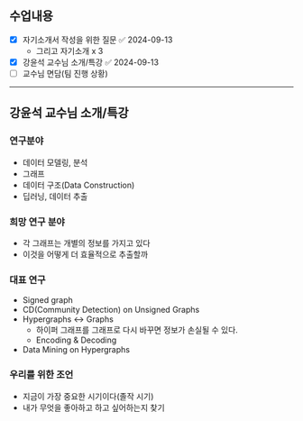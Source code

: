 ## 수업내용
- [x] 자기소개서 작성을 위한 질문 ✅ 2024-09-13
	- 그리고 자기소개 x 3
- [x] 강윤석 교수님 소개/특강 ✅ 2024-09-13
- [ ] 교수님 면담(팀 진행 상황)

---
## 강윤석 교수님 소개/특강
### 연구분야
- 데이터 모델링, 분석
- 그래프
- 데이터 구조(Data Construction)
- 딥러닝, 데이터 추출

### 희망 연구 분야
- 각 그래프는 개별의 정보를 가지고 있다
- 이것을 어떻게 더 효율적으로 추출할까

### 대표 연구
- Signed graph
- CD(Community Detection) on Unsigned Graphs
- Hypergraphs <-> Graphs
	- 하이퍼 그래프를 그래프로 다시 바꾸면 정보가 손실될 수 있다.
	- Encoding & Decoding
- Data Mining on Hypergraphs

### 우리를 위한 조언
- 지금이 가장 중요한 시기이다(졸작 시기)
- 내가 무엇을 좋아하고 하고 싶어하는지 찾기